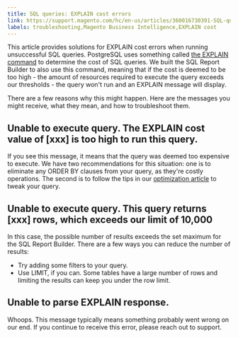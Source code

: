 ```yaml
---
title: SQL queries: EXPLAIN cost errors
link: https://support.magento.com/hc/en-us/articles/360016730391-SQL-queries-EXPLAIN-cost-errors
labels: troubleshooting,Magento Business Intelligence,EXPLAIN cost
---
```


This article provides solutions for EXPLAIN cost errors when running unsuccessful SQL queries. PostgreSQL uses something called [the EXPLAIN command](https://www.postgresql.org/docs/9.5/static/using-explain.html) to determine the cost of SQL queries. We built the SQL Report Builder to also use this command, meaning that if the cost is deemed to be too high - the amount of resources required to execute the query exceeds our thresholds - the query won't run and an EXPLAIN message will display.

 There are a few reasons why this might happen. Here are the messages you might receive, what they mean, and how to troubleshoot them.

 Unable to execute query. The EXPLAIN cost value of [xxx] is too high to run this query.
---------------------------------------------------------------------------------------

 If you see this message, it means that the query was deemed too expensive to execute. We have two recommendations for this situation: one is to eliminate any ORDER BY clauses from your query, as they're costly operations. The second is to follow the tips in our [optimization article](https://support.magento.com/hc/en-us/articles/360016505412-Optimizing-your-SQL-queries) to tweak your query.

 Unable to execute query. This query returns [xxx] rows, which exceeds our limit of 10,000
-----------------------------------------------------------------------------------------

 In this case, the possible number of results exceeds the set maximum for the SQL Report Builder. There are a few ways you can reduce the number of results:

 
 * Try adding some filters to your query.
 * Use LIMIT, if you can. Some tables have a large number of rows and limiting the results can keep you under the row limit.
 
 Unable to parse EXPLAIN response.
---------------------------------

 Whoops. This message typically means something probably went wrong on our end. If you continue to receive this error, please reach out to support.

